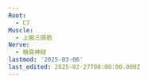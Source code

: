 ```yaml
---
Root:
  - C7
Muscle:
  - 上腕三頭筋
Nerve:
  - 橈骨神経
lastmod: '2025-03-06'
last_edited: 2025-02-27T00:00:00.000Z
---
```



